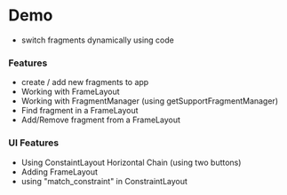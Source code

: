 # Demo
- switch fragments dynamically using code

### Features

- create / add new fragments to app
- Working with FrameLayout
- Working with FragmentManager (using getSupportFragmentManager)
- Find fragment in a FrameLayout
- Add/Remove fragment from a FrameLayout


### UI Features
- Using ConstaintLayout Horizontal Chain (using two buttons)
- Adding FrameLayout
- using "match_constraint" in ConstraintLayout